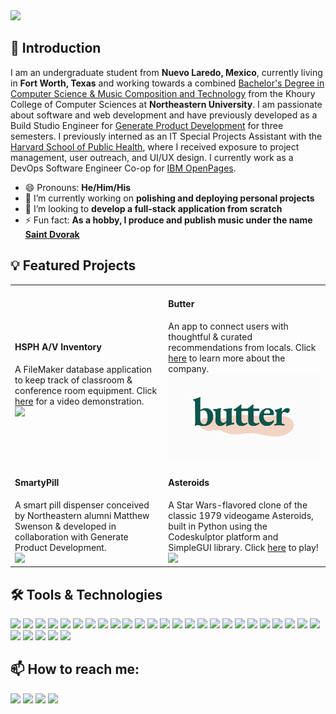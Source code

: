 <!--
**xyzes/xyzes** is a ✨ _special_ ✨ repository because its `README.md` (this file) appears on your GitHub profile.-->

<img src="https://github.com/xyzes/xyzes/raw/master/src/assets/header.gif">

## 👋 Introduction

I am an undergraduate student from <strong>Nuevo Laredo, Mexico</strong>, currently living in <strong>Fort Worth, Texas</strong> and working towards a combined <a href="https://www.khoury.northeastern.edu/program/bs-combined-major-for-computer-science-and-music-composition-and-technology/">Bachelor's Degree in Computer Science & Music Composition and Technology</a> from the Khoury College of Computer Sciences at <strong>Northeastern University</strong>. I am passionate about software and web development and have previously developed as a Build Studio Engineer for <a href="https://web.northeastern.edu/generate/">Generate Product Development</a> for three semesters. I previously interned as an IT Special Projects Assistant with the <a href="https://www.hsph.harvard.edu/information-technology/">Harvard School of Public Health</a>, where I received exposure to project management, user outreach, and UI/UX design. I currently work as a DevOps Software Engineer Co-op for <a href="https://www.ibm.com/cloud/openpages-with-watson">IBM OpenPages</a>.
- 😄 Pronouns: <strong>He/Him/His</strong>
- 🔭 I’m currently working on <strong>polishing and deploying personal projects</strong>
- 🏢 I’m looking to <strong>develop a full-stack application from scratch</strong>
- ⚡ Fun fact: <strong>As a hobby, I produce and publish music under the name <a href="https://youtu.be/l8IWzHminTM">Saint Dvorak</a></strong>

## 💡 Featured Projects

<table>
  <tr>
    <td width="500" >
      <h4>HSPH A/V Inventory</h4>
      <div width="500" height="300">A FileMaker database application to keep track of classroom & conference room equipment. Click <a href="https://youtu.be/N5kKAoLdKwo">here</a> for a video demonstration.</div>
      <div><img src="https://github.com/xyzes/xyzes/blob/master/src/assets/hsph-av.gif" width="500" /></div>
    </td>
    <td width="500" >
      <h4>Butter</h4>
      <div width="500" height="300">An app to connect users with thoughtful & curated recommendations from locals. Click <a href="https://discoverbutter.co/">here</a> to learn more about the company.</div>
      <div><img src="https://github.com/xyzes/xyzes/blob/master/src/assets/butter.gif" width="500" /></div>
    </td>
  </tr>
  <tr>
    <td width="500" >
      <h4>SmartyPill</h4>
      <div width="500" height="300">A smart pill dispenser conceived by Northeastern alumni Matthew Swenson & developed in collaboration with Generate Product Development. </div>
      <div><img src="https://github.com/xyzes/xyzes/blob/master/src/assets/smartypill.gif" width="500" /></div>
    </td>
    <td width="500" >
      <h4>Asteroids</h4>
      <div width="500" height="300">A Star Wars-flavored clone of the classic 1979 videogame Asteroids, built in Python using the Codeskulptor platform and SimpleGUI library. Click <a href="http://www.codeskulptor.org/#user46_9AsioDfJzI_9.py">here</a> to play! </div>
      <div><img src="https://github.com/xyzes/xyzes/blob/master/src/assets/asteroids.gif" width="500" /></div>
    </td>
  </tr>
</table>

## 🛠️ Tools & Technologies
<img src="https://img.shields.io/static/v1?label=&message=Ableton%20Live&color=000000&logo=ableton-live&logoColor=white" /> <img src="https://img.shields.io/static/v1?label=&message=Adobe%20Audition&color=9999FF&logo=adobe-audition&logoColor=white" /> <img src="https://img.shields.io/static/v1?label=&message=Adobe%20Illustrator&color=FF9A00&logo=adobe-illustrator&logoColor=white" /> <img src="https://img.shields.io/static/v1?label=&message=Adobe%20Photoshop&color=31A8FF&logo=adobe-photoshop&logoColor=white" /> <img src="https://img.shields.io/static/v1?label=&message=Adobe%20Premiere%20Pro&color=EA77FF&logo=adobe-premiere-pro&logoColor=white" /> <img src="https://img.shields.io/static/v1?label=&message=Cypress&color=17202C&logo=cypress&logoColor=white" /> <img src="https://img.shields.io/static/v1?label=&message=Docker&color=2496ED&logo=docker&logoColor=white" /> <img src="https://img.shields.io/static/v1?label=&message=Expo&color=000020&logo=expo&logoColor=white" /> <img src="https://img.shields.io/static/v1?label=&message=Figma&color=F24E1E&logo=figma&logoColor=white" /> <img src="https://img.shields.io/static/v1?label=&message=Git&color=F05032&logo=git&logoColor=white" /> <img src="https://img.shields.io/static/v1?label=&message=GitHub&color=181717&logo=github&logoColor=white" /> <img src="https://img.shields.io/static/v1?label=&message=GitKraken&color=179287&logo=gitkraken&logoColor=white" /> <img src="https://img.shields.io/static/v1?label=&message=GitLab&color=FCA121&logo=gitlab&logoColor=white" /> <img src="https://img.shields.io/static/v1?label=&message=IntelliJ%20Idea&color=000000&logo=intellij-idea&logoColor=white" /> <img src="https://img.shields.io/static/v1?label=&message=Jira%20Software&color=0052CC&logo=jira-software&logoColor=white" /> <img src="https://img.shields.io/static/v1?label=&message=Java&color=007396&logo=java&logoColor=white" /> <img src="https://img.shields.io/static/v1?label=&message=Javascript&color=F7DF1E&logo=javascript&logoColor=black" /> <img src="https://img.shields.io/static/v1?label=&message=Material-UI&color=0081CB&logo=material-ui&logoColor=white" /> <img src="https://img.shields.io/static/v1?label=&message=Max%2FMSP&color=111111&logo=cycling-74&logoColor=white" /> <img src="https://img.shields.io/static/v1?label=&message=Microsoft%20SQL%20Server&color=CC2927&logo=microsoft-sql-server&logoColor=white" /> <img src="https://img.shields.io/static/v1?label=&message=Node.js&color=339933&logo=node.js&logoColor=white" /> <img src="https://img.shields.io/static/v1?label=&message=Notion&color=000000&logo=Notion&logoColor=white" /> <img src="https://img.shields.io/static/v1?label=&message=Pro%20Tools&color=7ACB10&logo=pro-tools&logoColor=white" /> <img src="https://img.shields.io/static/v1?label=&message=Python&color=3776AB&logo=python&logoColor=white" /> <img src="https://img.shields.io/static/v1?label=&message=React&color=61DAFB&logo=react&logoColor=white" /> <img src="https://img.shields.io/static/v1?label=&message=React%20Native&color=61DAFB&logo=react&logoColor=white" /> <img src="https://img.shields.io/static/v1?label=&message=Spring&20Boot&color=6DB33F&logo=spring&logoColor=white" /> <img src="https://img.shields.io/static/v1?label=&message=TypeScript&color=007ACC&logo=typescript&logoColor=white" /> <img src="https://img.shields.io/static/v1?label=&message=Visual%20Studio&color=5C2D91&logo=visual-studio&logoColor=white" /> <img src="https://img.shields.io/static/v1?label=&message=Visual%20Studio%20Code&color=007ACC&logo=visual-studio-code&logoColor=white" />

## 📫 How to reach me:
<a href="https://www.linkedin.com/in/xyzes/"><img src="https://img.shields.io/twitter/url?label=LinkedIn&logo=LinkedIn&style=social&url=https%3A%2F%2Fwww.linkedin.com%2Fin%2Fxyzes%2F"></a> <a href="mailto:espinoza.e@northeastern.edu"><img src="https://img.shields.io/twitter/url?label=E-mail&logo=Microsoft%20Outlook&style=social&url=https%3A%2F%2Foutlook.live.com%2Fmail%2F0%2Finbox"></a> <a href="https://www.facebook.com/xyz.esteban"><img src="https://img.shields.io/twitter/url?color=1877F2&label=Facebook&logo=facebook&style=social&url=https%3A%2F%2Fwww.facebook.com%2Fxyz.esteban"></a> <a href="https://twitter.com/xyzesteban"><img src="https://img.shields.io/twitter/url?label=Twitter&logo=twitter&style=social&url=https%3A%2F%2Ftwitter.com%2Fxyzesteban"></a>
